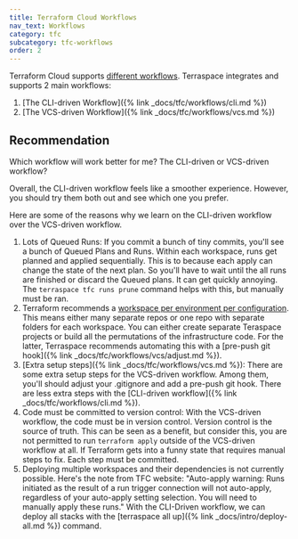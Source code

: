 ```yaml
---
title: Terraform Cloud Workflows
nav_text: Workflows
category: tfc
subcategory: tfc-workflows
order: 2
---
```


Terraform Cloud supports [different workflows](https://www.terraform.io/cloud-docs/run/cli). Terraspace integrates and supports 2 main workflows:

1. [The CLI-driven Workflow]({% link _docs/tfc/workflows/cli.md %})
2. [The VCS-driven Workflow]({% link _docs/tfc/workflows/vcs.md %})

## Recommendation

Which workflow will work better for me? The CLI-driven or VCS-driven workflow?

Overall, the CLI-driven workflow feels like a smoother experience. However, you should try them both out and see which one you prefer.

Here are some of the reasons why we learn on the CLI-driven workflow over the VCS-driven workflow.

1. Lots of Queued Runs: If you commit a bunch of tiny commits, you'll see a bunch of Queued Plans and Runs. Within each workspace, runs get planned and applied sequentially. This is to because each apply can change the state of the next plan. So you'll have to wait until the all runs are finished or discard the Queued plans. It can get quickly annoying. The `terraspace tfc runs prune` command helps with this, but manually must be ran.
2. Terraform recommends a [workspace per environment per configuration](https://www.terraform.io/cloud-docs/guides/recommended-practices/part1). This means either many separate repos or one repo with separate folders for each workspace. You can either create separate Teraspace projects or build all the permutations of the infrastructure code. For the latter, Terraspace recommends automating this with a [pre-push git hook]({% link _docs/tfc/workflows/vcs/adjust.md %}).
3. [Extra setup steps]({% link _docs/tfc/workflows/vcs.md %}): There are some extra setup steps for the VCS-driven workflow.  Among them, you'll should adjust your .gitignore and add a pre-push git hook. There are less extra steps with the [CLI-driven workflow]({% link _docs/tfc/workflows/cli.md %}).
4. Code must be committed to version control: With the VCS-driven workflow, the code must be in version control. Version control is the source of truth. This can be seen as a benefit, but consider this, you are not permitted to run `terraform apply` outside of the VCS-driven workflow at all. If Terraform gets into a funny state that requires manual steps to fix. Each step must be committed.
5. Deploying multiple workspaces and their dependencies is not currently possible. Here's the note from TFC website: "Auto-apply warning: Runs initiated as the result of a run trigger connection will not auto-apply, regardless of your auto-apply setting selection. You will need to manually apply these runs." With the CLI-Driven workflow, we can deploy all stacks with the [terraspace all up]({% link _docs/intro/deploy-all.md %}) command.
